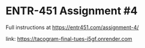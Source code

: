 # ENTR-451 Assignment #4

Full instructions at https://entr451.com/assignment-4/

link: https://tacogram-final-tues-i5gf.onrender.com